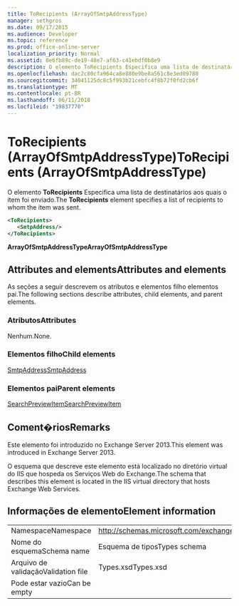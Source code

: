 ```yaml
---
title: ToRecipients (ArrayOfSmtpAddressType)
manager: sethgros
ms.date: 09/17/2015
ms.audience: Developer
ms.topic: reference
ms.prod: office-online-server
localization_priority: Normal
ms.assetid: 0e6fb89c-de19-48e7-af63-c41ebdf0b8e9
description: O elemento ToRecipients Especifica uma lista de destinatários aos quais o item foi enviado.
ms.openlocfilehash: dac2c80cfa964ca8e880e9be8a561c8e3ed09780
ms.sourcegitcommit: 34041125dc8c5f993b21cebfc4f8b72f0fd2cb6f
ms.translationtype: MT
ms.contentlocale: pt-BR
ms.lasthandoff: 06/11/2018
ms.locfileid: "19837770"
---
```

# <a name="torecipients-arrayofsmtpaddresstype"></a><span data-ttu-id="47e80-103">ToRecipients (ArrayOfSmtpAddressType)</span><span class="sxs-lookup"><span data-stu-id="47e80-103">ToRecipients (ArrayOfSmtpAddressType)</span></span>

<span data-ttu-id="47e80-104">O elemento **ToRecipients** Especifica uma lista de destinatários aos quais o item foi enviado.</span><span class="sxs-lookup"><span data-stu-id="47e80-104">The **ToRecipients** element specifies a list of recipients to whom the item was sent.</span></span> 
  
```XML
<ToRecipients>
   <SmtpAddress/>
</ToRecipients>
```

 <span data-ttu-id="47e80-105">**ArrayOfSmtpAddressType**</span><span class="sxs-lookup"><span data-stu-id="47e80-105">**ArrayOfSmtpAddressType**</span></span>
## <a name="attributes-and-elements"></a><span data-ttu-id="47e80-106">Attributes and elements</span><span class="sxs-lookup"><span data-stu-id="47e80-106">Attributes and elements</span></span>

<span data-ttu-id="47e80-107">As seções a seguir descrevem os atributos e elementos filho elementos pai.</span><span class="sxs-lookup"><span data-stu-id="47e80-107">The following sections describe attributes, child elements, and parent elements.</span></span>
  
### <a name="attributes"></a><span data-ttu-id="47e80-108">Atributos</span><span class="sxs-lookup"><span data-stu-id="47e80-108">Attributes</span></span>

<span data-ttu-id="47e80-109">Nenhum.</span><span class="sxs-lookup"><span data-stu-id="47e80-109">None.</span></span>
  
### <a name="child-elements"></a><span data-ttu-id="47e80-110">Elementos filho</span><span class="sxs-lookup"><span data-stu-id="47e80-110">Child elements</span></span>

[<span data-ttu-id="47e80-111">SmtpAddress</span><span class="sxs-lookup"><span data-stu-id="47e80-111">SmtpAddress</span></span>](smtpaddress.md)
  
### <a name="parent-elements"></a><span data-ttu-id="47e80-112">Elementos pai</span><span class="sxs-lookup"><span data-stu-id="47e80-112">Parent elements</span></span>

[<span data-ttu-id="47e80-113">SearchPreviewItem</span><span class="sxs-lookup"><span data-stu-id="47e80-113">SearchPreviewItem</span></span>](searchpreviewitem.md)
  
## <a name="remarks"></a><span data-ttu-id="47e80-114">Coment�rios</span><span class="sxs-lookup"><span data-stu-id="47e80-114">Remarks</span></span>

<span data-ttu-id="47e80-115">Este elemento foi introduzido no Exchange Server 2013.</span><span class="sxs-lookup"><span data-stu-id="47e80-115">This element was introduced in Exchange Server 2013.</span></span>
  
<span data-ttu-id="47e80-116">O esquema que descreve este elemento está localizado no diretório virtual do IIS que hospeda os Serviços Web do Exchange.</span><span class="sxs-lookup"><span data-stu-id="47e80-116">The schema that describes this element is located in the IIS virtual directory that hosts Exchange Web Services.</span></span>
  
## <a name="element-information"></a><span data-ttu-id="47e80-117">Informações de elemento</span><span class="sxs-lookup"><span data-stu-id="47e80-117">Element information</span></span>

|||
|:-----|:-----|
|<span data-ttu-id="47e80-118">Namespace</span><span class="sxs-lookup"><span data-stu-id="47e80-118">Namespace</span></span>  <br/> |http://schemas.microsoft.com/exchange/services/2006/types  <br/> |
|<span data-ttu-id="47e80-119">Nome do esquema</span><span class="sxs-lookup"><span data-stu-id="47e80-119">Schema name</span></span>  <br/> |<span data-ttu-id="47e80-120">Esquema de tipos</span><span class="sxs-lookup"><span data-stu-id="47e80-120">Types schema</span></span>  <br/> |
|<span data-ttu-id="47e80-121">Arquivo de validação</span><span class="sxs-lookup"><span data-stu-id="47e80-121">Validation file</span></span>  <br/> |<span data-ttu-id="47e80-122">Types.xsd</span><span class="sxs-lookup"><span data-stu-id="47e80-122">Types.xsd</span></span>  <br/> |
|<span data-ttu-id="47e80-123">Pode estar vazio</span><span class="sxs-lookup"><span data-stu-id="47e80-123">Can be empty</span></span>  <br/> ||
   

